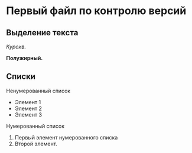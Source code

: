 # Первый файл по контролю версий

## Выделение текста

*Курсив.*

**Полужирный.**

## Списки

Ненумерованный список
* Элемент 1 
* Элемент 2 
* Элемент 3 


Нумерованный список
1. Первый элемент нумерованного списка
2. Второй элемент. 
